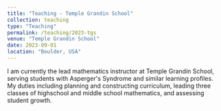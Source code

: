 ```yaml
---
title: "Teaching - Temple Grandin School"
collection: teaching
type: "Teaching"
permalink: /teaching/2023-tgs
venue: "Temple Grandin School"
date: 2023-09-01
location: "Boulder, USA"
---
```


I am currently the lead mathematics instructor at Temple Grandin School, serving students with Asperger's Syndrome and similar learning profiles. My duties including planning and constructing curriculum, leading three classes of highschool and middle school mathematics, and assessing student growth.